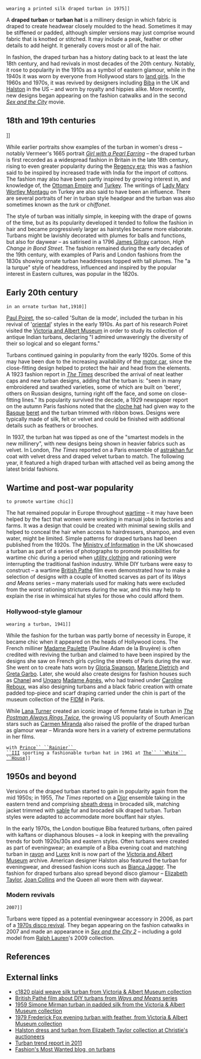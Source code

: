 `wearing a printed silk draped turban in 1975]]`

A **draped turban** or **turban hat** is a millinery design in which
fabric is draped to create headwear closely moulded to the head.
Sometimes it may be stiffened or padded, although simpler versions may
just comprise wound fabric that is knotted or stitched. It may include a
peak, feather or other details to add height. It generally covers most
or all of the hair.

In fashion, the draped turban has a history dating back to at least the
late 18th century, and had revivals in most decades of the 20th century.
Notably, it rose to popularity in the 1910s as a symbol of eastern
glamour, while in the 1940s it was worn by everyone from Hollywood stars
to [land girls](Women's_Land_Army_(World_War_II) "wikilink"). In the
1960s and 1970s, it was revived by designers including
[Biba](Biba "wikilink") in the UK and [Halston](Halston "wikilink") in
the US – and worn by royalty and hippies alike. More recently, new
designs began appearing on the fashion catwalks and in the second *[Sex
and the City](Sex_and_the_City "wikilink")* movie.

## 18th and 19th centuries

\]\]

While earlier portraits show examples of the turban in women's dress –
notably Vermeer's 1665 portrait *[Girl with a Pearl
Earring](Girl_with_a_Pearl_Earring "wikilink")* – the draped turban is
first recorded as a widespread fashion in Britain in the late 18th
century, rising to even greater popularity during the [Regency
era](Regency_era "wikilink"); this was a fashion said to be inspired by
increased trade with India for the import of cottons. The fashion may
also have been partly inspired by growing interest in, and knowledge of,
the [Ottoman Empire](Ottoman_Empire "wikilink") and
[Turkey](Turkey "wikilink"). The writings of [Lady Mary Wortley
Montagu](Lady_Mary_Wortley_Montagu "wikilink") on Turkey are also said
to have been an influence. There are several portraits of her in turban
style headgear and the turban was also sometimes known as the *turk* or
*chiffonet*.

The style of turban was initially simple, in keeping with the drape of
gowns of the time, but as its popularity developed it tended to follow
the fashion in hair and became progressively larger as hairstyles became
more elaborate. Turbans might be lavishly decorated with plumes for
balls and functions, but also for daywear – as satirised in a 1796
[James Gillray](James_Gillray "wikilink") cartoon, *High Change in Bond
Street*. The fashion remained during the early decades of the 19th
century, with examples of Paris and London fashions from the 1830s
showing ornate turban headdresses topped with tall plumes. The "a la
turque" style of headdress, influenced and inspired by the popular
interest in Eastern cultures, was popular in the 1820s.

## Early 20th century

`in an ornate turban hat,1910]]`

[Paul Poiret](Paul_Poiret "wikilink"), the so-called 'Sultan de la
mode', included the turban in his revival of
'[oriental](Orientalism "wikilink")' styles in the early 1910s. As part
of his research Poiret visited the [Victoria and Albert
Museum](Victoria_and_Albert_Museum "wikilink") in order to study its
collection of antique Indian turbans, declaring "I admired unwaveringly
the diversity of their so logical and so elegant forms."

Turbans continued gaining in popularity from the early 1920s. Some of
this may have been due to the increasing availability of the [motor
car](Vintage_car "wikilink"), since the close-fitting design helped to
protect the hair and head from the elements. A 1923 fashion report in
*[The Times](The_Times "wikilink")* described the arrival of neat
leather caps and new turban designs, adding that the turban is: "seen in
many embroidered and swathed varieties, some of which are built on
'beret', others on Russian designs, turning right off the face, and some
on close-fitting lines." Its popularity survived the decade, a 1929
newspaper report on the autumn Paris fashions noted that the [cloche
hat](cloche_hat "wikilink") had given way to the
[Basque](Basque_people "wikilink") [beret](beret "wikilink") and the
turban trimmed with ribbon bows. Designs were typically made of silk,
felt or velvet and could be finished with additional details such as
feathers or brooches.

In 1937, the turban hat was tipped as one of the "smartest models in the
new millinery", with new designs being shown in heavier fabrics such as
velvet. In London, *The Times* reported on a Paris ensemble of
[astrakhan fur](Karakul_sheep "wikilink") coat with velvet dress and
draped velvet turban to match. The following year, it featured a high
draped turban with attached veil as being among the latest bridal
fashions.

## Wartime and post-war popularity

`to promote wartime chic]]`

The hat remained popular in Europe throughout
[wartime](World_War_II "wikilink") – it may have been helped by the fact
that women were working in manual jobs in factories and farms. It was a
design that could be created with minimal sewing skills and helped to
conceal the hair when access to hairdressers, shampoo, and even water,
might be limited. Simple patterns for draped turbans had been published
from the 1920s. The [Ministry of
Information](Ministry_of_Information_(United_Kingdom) "wikilink") in the
UK showcased a turban as part of a series of photographs to promote
possibilities for wartime chic during a period when [utility
clothing](utility_clothing "wikilink") and rationing were interrupting
the traditional fashion industry. While DIY turbans were easy to
construct – a wartime [British Pathé](Pathe_News "wikilink") film even
demonstrated how to make a selection of designs with a couple of knotted
scarves as part of its *Ways and Means* series – many materials used for
making hats were excluded from the worst rationing strictures during the
war, and this may help to explain the rise in whimsical hat styles for
those who could afford them.

### Hollywood-style glamour

`wearing a turban, 1941]]`

While the fashion for the turban was partly borne of necessity in
Europe, it became chic when it appeared on the heads of Hollywood icons.
The French milliner [Madame Paulette](Madame_Paulette "wikilink")
(Pauline Adam de la Bruyère) is often credited with reviving the turban
and claimed to have been inspired by the designs she saw on French girls
cycling the streets of Paris during the war. She went on to create hats
worn by [Gloria Swanson](Gloria_Swanson "wikilink"), [Marlene
Dietrich](Marlene_Dietrich "wikilink") and [Greta
Garbo](Greta_Garbo "wikilink"). Later, she would also create designs for
fashion houses such as [Chanel](Chanel_S.A. "wikilink") and
[Ungaro](Emanuel_Ungaro "wikilink") [Madame
Agnès](Madame_Agnès "wikilink"), who had trained under [Caroline
Reboux](Caroline_Reboux "wikilink"), was also designing turbans and a
black fabric creation with ornate padded top-piece and scarf draping
carried under the chin is part of the museum collection of the
[FIDM](Fashion_Institute_of_Design_&_Merchandising "wikilink") in Paris.

While [Lana Turner](Lana_Turner "wikilink") created an iconic image of
femme fatale in turban in *[The Postman Always Rings
Twice](The_Postman_Always_Rings_Twice_(1946_film) "wikilink")*, the
growing US popularity of South American stars such as [Carmen
Miranda](Carmen_Miranda "wikilink") also raised the profile of the
draped turban as glamour wear – Miranda wore hers in a variety of
extreme permutations in her films.

`with `[`Prince`` ``Rainier`` ``III`](Prince_Rainier_III "wikilink")` sporting a fashionable turban hat in 1961 at `[`The`` ``White`` ``House`](The_White_House "wikilink")`]]`

## 1950s and beyond

Versions of the draped turban started to gain in popularity again from
the mid 1950s; in 1955, *The Times* reported on a
[Dior](Christian_Dior_S.A. "wikilink") ensemble taking in the eastern
trend and comprising [sheath dress](sheath_dress "wikilink") in brocaded
silk, matching jacket trimmed with [sable](sable "wikilink") fur and
brocaded silk draped turban. Turban styles were adapted to accommodate
more bouffant hair styles.

In the early 1970s, the London boutique Biba featured turbans, often
paired with kaftans or diaphanous blouses – a look in keeping with the
prevailing trends for both 1920s/30s and eastern styles. Often turbans
were created as part of eveningwear; an example of a Biba evening coat
and matching turban in [rayon](rayon "wikilink") and
[Lurex](Lurex "wikilink") knit is now part of the [Victoria and Albert
Museum](Victoria_and_Albert_Museum "wikilink") archive. American
designer Halston also featured the turban for eveningwear, and dressed
fashion icons such as [Bianca Jagger](Bianca_Jagger "wikilink"). The
fashion for draped turbans also spread beyond disco glamour – [Elizabeth
Taylor](Elizabeth_Taylor "wikilink"), [Joan
Collins](Joan_Collins "wikilink") and the Queen all wore them with
daywear.

### Modern revivals

`2007]]`

Turbans were tipped as a potential eveningwear accessory in 2006, as
part of a [1970s disco revival](1970s_in_fashion "wikilink"). They began
appearing on the fashion catwalks in 2007 and made an appearance in
*[Sex and the City 2](Sex_and_the_City_2 "wikilink")* – including a gold
model from [Ralph Lauren](Ralph_Lauren "wikilink")'s 2009 collection.

## References

## External links

-   [c1820 plaid weave silk turban from Victoria & Albert Museum
    collection](https://collections.vam.ac.uk/item/O168740/hat-unknown/)
-   [British Pathé film about DIY turbans from *Ways and Means*
    series](http://www.britishpathe.com/video/turbans-issue-title-is-ways-and-means)
-   [1959 Simone Mirman turban in padded silk from the Victoria & Albert
    Museum
    collection](https://collections.vam.ac.uk/item/O229297/la-langouste-fantasie-hat-mirman-simone/)
-   [1979 Frederick Fox evening turban with feather, from Victoria &
    Albert Museum
    collection](https://collections.vam.ac.uk/item/O137774/evening-hat-frederick-fox/)
-   [Halston dress and turban from Elizabeth Taylor collection at
    Christie's
    auctioneers](http://www.christies.com/lotfinder/textiles-costume/a-halston-scarlet-silk-jersey-draped-evening-5502656-details.aspx)
-   [Turban trend report in
    2011](https://web.archive.org/web/20141029153309/http://www.classy-n-glamorous.com/2011/04/then-and-now-turban-look.html)
-   [Fashion's Most Wanted blog, on
    turbans](http://fashionsmostwanted.blogspot.co.uk/2011/03/in-search-of-perfect-turban.html)
